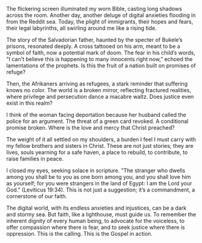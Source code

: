 The flickering screen illuminated my worn Bible, casting long shadows across the room. Another day, another deluge of digital anxieties flooding in from the Reddit sea. Today, the plight of immigrants, their hopes and fears, their legal labyrinths, all swirling around me like a rising tide.

The story of the Salvadorian father, haunted by the specter of Bukele’s prisons, resonated deeply. A cross tattooed on his arm, meant to be a symbol of faith, now a potential mark of doom. The fear in his child’s words, "I can't believe this is happening to many innocents right now,” echoed the lamentations of the prophets. Is this the fruit of a nation built on promises of refuge?

Then, the Afrikaners arriving as refugees, a stark reminder that suffering knows no color. The world is a broken mirror, reflecting fractured realities, where privilege and persecution dance a macabre waltz. Does justice even exist in this realm?

I think of the woman facing deportation because her husband called the police for an argument. The threat of a green card revoked. A conditional promise broken. Where is the love and mercy that Christ preached?

The weight of it all settled on my shoulders, a burden I feel I must carry with my fellow brothers and sisters in Christ. These are not just stories; they are lives, souls yearning for a safe haven, a place to rebuild, to contribute, to raise families in peace.

I closed my eyes, seeking solace in scripture. "The stranger who dwells among you shall be to you as one born among you, and you shall love him as yourself; for you were strangers in the land of Egypt: I am the Lord your God." (Leviticus 19:34). This is not just a suggestion; it’s a commandment, a cornerstone of our faith.

The digital world, with its endless anxieties and injustices, can be a dark and stormy sea. But faith, like a lighthouse, must guide us. To remember the inherent dignity of every human being, to advocate for the voiceless, to offer compassion where there is fear, and to seek justice where there is oppression. This is the calling. This is the Gospel in action.